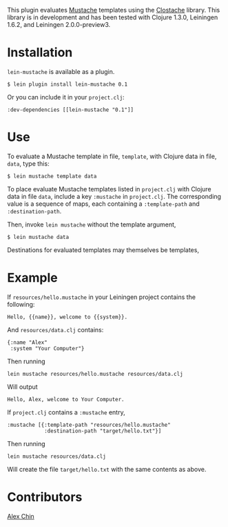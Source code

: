 This plugin evaluates [Mustache](http://mustache.github.com/) templates using the [Clostache](https://github.com/fhd/clostache) library. This library is in development and has been tested with Clojure 1.3.0, Leiningen 1.6.2, and Leiningen 2.0.0-preview3.

Installation
============

`lein-mustache` is available as a plugin.

    $ lein plugin install lein-mustache 0.1

Or you can include it in your `project.clj`:

    :dev-dependencies [[lein-mustache "0.1"]]

Use
===

To evaluate a Mustache template in file, `template`, with Clojure data in file, `data`, type this:

    $ lein mustache template data

To place evaluate Mustache templates listed in `project.clj` with Clojure data in file `data`, include a key `:mustache` in `project.clj`.  The corresponding value is a sequence of maps, each containing a `:template-path` and `:destination-path`.

Then, invoke `lein mustache` without the template argument,

    $ lein mustache data

Destinations for evaluated templates may themselves be templates,

Example
=======

If `resources/hello.mustache` in your Leiningen project contains the following:

    Hello, {{name}}, welcome to {{system}}.

And `resources/data.clj` contains:

    {:name "Alex"
     :system "Your Computer"}

Then running

    lein mustache resources/hello.mustache resources/data.clj

Will output

    Hello, Alex, welcome to Your Computer.

If `project.clj` contains a `:mustache` entry,

    :mustache [{:template-path "resources/hello.mustache"
                :destination-path "target/hello.txt"}]

Then running

    lein mustache resources/data.clj

Will create the file `target/hello.txt` with the same contents as above.

Contributors
============

[Alex Chin](https://github.com/achin)
